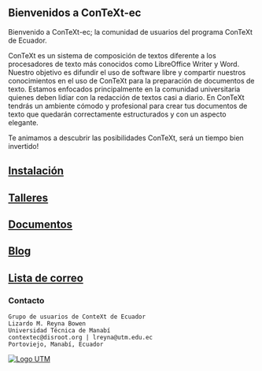 ## Bienvenidos a ConTeXt-ec

Bienvenido a ConTeXt-ec; la comunidad de usuarios del programa ConTeXt de Ecuador.

ConTeXt es un sistema de composición de textos diferente a los procesadores de texto más conocidos como LibreOffice Writer y Word. Nuestro objetivo es difundir el uso de software libre y compartir nuestros conocimientos en el uso de ConTeXt para la preparación de documentos de texto. Estamos enfocados principalmente en la comunidad universitaria quienes deben lidiar con la redacción de textos casi a diario. En ConTeXt tendrás un ambiente cómodo y profesional para crear tus documentos de texto que quedarán correctamente estructurados y con un aspecto elegante. 

Te animamos a descubrir las posibilidades ConTeXt, será un tiempo bien invertido!


## [Instalación](./documentos/install-win.pdf)

## [Talleres](./talleres/talleres.md)

## [Documentos](./documentos/docs.md)

## [Blog](./posts/blog.md)

## [Lista de correo](./documentos/lista.md)

### Contacto
```
Grupo de usuarios de ConteXt de Ecuador
Lizardo M. Reyna Bowen
Universidad Técnica de Manabí
contextec@disroot.org | lreyna@utm.edu.ec
Portoviejo, Manabí, Ecuador
```

[![Logo UTM](www.utm.edu.ec)](./talleres/figuras/utm_logo.png)

